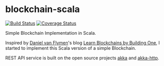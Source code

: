 # blockchain-scala

[![Build Status](https://travis-ci.org/fluency03/blockchain-in-scala.svg?branch=master)](https://travis-ci.org/fluency03/blockchain-in-scala)
[![Coverage Status](https://coveralls.io/repos/github/fluency03/blockchain-in-scala/badge.svg?branch=master)](https://coveralls.io/github/fluency03/blockchain-in-scala?branch=master)

Simple Blockchain Implementation in Scala.

Inspired by [Daniel van Flymen](http://www.dvf.nyc/)'s blog [Learn Blockchains by Building One](https://hackernoon.com/learn-blockchains-by-building-one-117428612f46), I started to implement this Scala version of a simple Blockchain.

REST API service is built on the open source projects [akka](https://github.com/akka/akka) and [akka-http](https://github.com/akka/akka-http).

